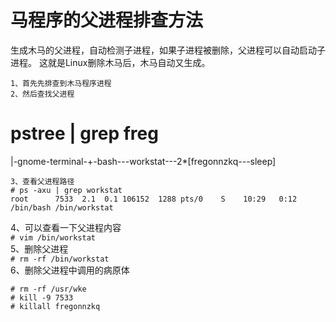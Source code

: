 马程序的父进程排查方法
=====================
生成木马的父进程，自动检测子进程，如果子进程被删除，父进程可以自动启动子进程。  这就是Linux删除木马后，木马自动又生成。
```  
1、首先先排查到木马程序进程  
2、然后查找父进程  
```
# pstree  | grep freg  
|-gnome-terminal-+-bash---workstat---2*[fregonnzkq---sleep]
```  
3、查看父进程路径  
# ps -axu | grep workstat   
root      7533  2.1  0.1 106152  1288 pts/0    S    10:29   0:12 /bin/bash /bin/workstat
```  
4、可以查看一下父进程内容  
``` # vim /bin/workstat ```  
5、删除父进程  
``` # rm -rf /bin/workstat ```  
6、删除父进程中调用的病原体  
```
# rm -rf /usr/wke   
# kill -9 7533
# killall fregonnzkq
```  
